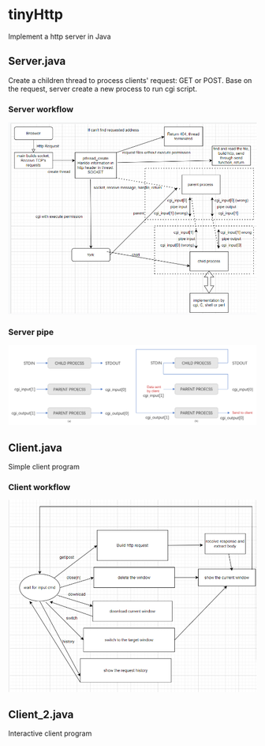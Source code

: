 # tinyHttp
Implement a http server in Java
## Server.java
Create a children thread to process clients' request: GET or POST.
Base on the request, server create a new process to run cgi script.
### Server workflow
![Alt text](https://github.com/bai0108/tinyHttp/blob/main/img/serverFlowchart.png?raw=true "serverFlowchart")
### Server pipe
![Alt text](https://github.com/bai0108/tinyHttp/blob/main/img/PipeInServer.png?raw=true "pipe")
## Client.java
Simple client program
### Client workflow
![Alt text](https://github.com/bai0108/tinyHttp/blob/main/img/clientFlowChart.png?raw=true "clientFlowchart")
## Client_2.java
Interactive client program
